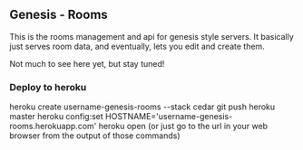 ## Genesis - Rooms ##

This is the rooms management and api for genesis style servers. It basically just serves room data, and eventually, lets you edit and create them.

Not much to see here yet, but stay tuned!

### Deploy to heroku ###

  heroku create username-genesis-rooms --stack cedar
  git push heroku master
  heroku config:set HOSTNAME='username-genesis-rooms.herokuapp.com'
  heroku open (or just go to the url in your web browser from the output of those commands)